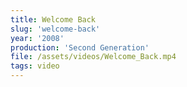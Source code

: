 ```yaml
---
title: Welcome Back
slug: 'welcome-back'
year: '2008'
production: 'Second Generation'
file: /assets/videos/Welcome_Back.mp4
tags: video
---
```

